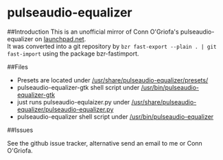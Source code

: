 pulseaudio-equalizer
====================


##Introduction
This is an unofficial mirror of Conn O'Griofa's pulseaudio-equalizer on
[launchpad.net](https://code.launchpad.net/~psyke83/+junk/pulseaudio-equalizer).   
It was converted into a git repository by `bzr fast-export --plain . | git fast-import` using
the package bzr-fastimport.

##Files

- Presets are located under [/usr/share/pulseaudio-equalizer/presets/](./usr/share/pulseaudio-equalizer/presets/)
- pulseaudio-equalizer-gtk shell script under [/usr/bin/pulseaudio-equalizer-gtk](./usr/bin/pulseaudio-equalizer-gtk)
 - just runs pulseaudio-equlaizer.py under [/usr/share/pulseaudio-equalizer/pulseaudio-equalizer.py](./usr/share/pulseaudio-equalizer/pulseaudio-equalizer.py)
- pulseaudio-equalizer shell script under [/usr/bin/pulseaudio-equalizer](./usr/bin/pulseaudio-equalizer)


##Issues

See the github issue tracker, alternative send an email to me or Conn O'Griofa.
